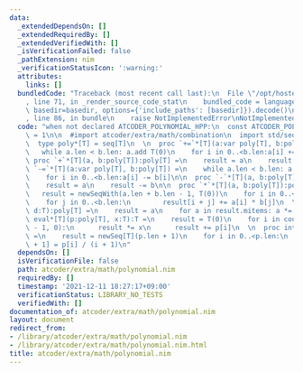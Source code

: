 ```yaml
---
data:
  _extendedDependsOn: []
  _extendedRequiredBy: []
  _extendedVerifiedWith: []
  _isVerificationFailed: false
  _pathExtension: nim
  _verificationStatusIcon: ':warning:'
  attributes:
    links: []
  bundledCode: "Traceback (most recent call last):\n  File \"/opt/hostedtoolcache/Python/3.10.6/x64/lib/python3.10/site-packages/onlinejudge_verify/documentation/build.py\"\
    , line 71, in _render_source_code_stat\n    bundled_code = language.bundle(stat.path,\
    \ basedir=basedir, options={'include_paths': [basedir]}).decode()\n  File \"/opt/hostedtoolcache/Python/3.10.6/x64/lib/python3.10/site-packages/onlinejudge_verify/languages/nim.py\"\
    , line 86, in bundle\n    raise NotImplementedError\nNotImplementedError\n"
  code: "when not declared ATCODER_POLYNOMIAL_HPP:\n  const ATCODER_POLYNOMIAL_HPP*\
    \ = 1\n\n  #import atcoder/extra/math/combination\n  import std/sequtils\n  \n\
    \  type poly*[T] = seq[T]\n  \n  proc `+=`*[T](a:var poly[T], b:poly[T]) =\n \
    \   while a.len < b.len: a.add T(0)\n    for i in 0..<b.len:a[i] += b[i]\n\n \
    \ proc `+`*[T](a, b:poly[T]):poly[T] =\n    result = a\n    result += b\n\n  proc\
    \ `-=`*[T](a:var poly[T], b:poly[T]) =\n    while a.len < b.len: a.add T(0)\n\
    \    for i in 0..<b.len:a[i] -= b[i]\n\n  proc `-`*[T](a, b:poly[T]):poly[T] =\n\
    \    result = a\n    result -= b\n\n  proc `*`*[T](a, b:poly[T]):poly[T] =\n \
    \   result = newSeqWith(a.len + b.len - 1, T(0))\n    for i in 0..<a.len:\n  \
    \    for j in 0..<b.len:\n        result[i + j] += a[i] * b[j]\n  \n  proc `*`*[T](a:poly[T],\
    \ d:T):poly[T] =\n    result = a\n    for a in result.mitems: a *= d\n  \n  proc\
    \ eval*[T](p:poly[T], x:T):T =\n    result = T(0)\n    for i in countdown(p.len\
    \ - 1, 0):\n      result *= x\n      result += p[i]\n  \n  proc integral*[T](p:poly[T]):poly[T]\
    \ =\n    result = newSeq[T](p.len + 1)\n    for i in 0..<p.len:\n      result[i\
    \ + 1] = p[i] / (i + 1)\n"
  dependsOn: []
  isVerificationFile: false
  path: atcoder/extra/math/polynomial.nim
  requiredBy: []
  timestamp: '2021-12-11 18:27:17+09:00'
  verificationStatus: LIBRARY_NO_TESTS
  verifiedWith: []
documentation_of: atcoder/extra/math/polynomial.nim
layout: document
redirect_from:
- /library/atcoder/extra/math/polynomial.nim
- /library/atcoder/extra/math/polynomial.nim.html
title: atcoder/extra/math/polynomial.nim
---
```

